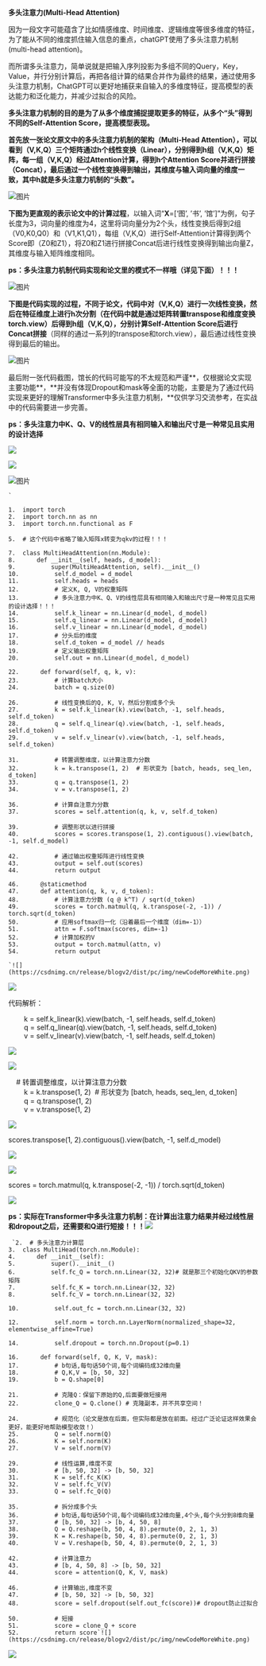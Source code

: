 **多头注意力(Multi-Head Attention)**

因为一段文字可能蕴含了比如情感维度、时间维度、逻辑维度等很多维度的特征，为了能从不同的维度抓住输入信息的重点，chatGPT使用了多头注意力机制(multi-head attention)。

而所谓多头注意力，简单说就是把输入序列投影为多组不同的Query，Key，Value，并行分别计算后，再把各组计算的结果合并作为最终的结果，通过使用多头注意力机制，ChatGPT可以更好地捕获来自输入的多维度特征，提高模型的表达能力和泛化能力，并减少过拟合的风险。

**多头注意力机制的目的是为了从多个维度捕捉提取更多的特征，从多个“头”得到不同的Self-Attention Score，提高模型表现。**

**首先放一张论文原文中的多头注意力机制的架构（Multi-Head Attention），可以看到（V,K,Q）三个矩阵通过h个线性变换（Linear），分别得到h组（V,K,Q）矩阵，每一组（V,K,Q）经过Attention计算，得到h个Attention Score并进行拼接（Concat），最后通过一个线性变换得到输出，其维度与输入词向量的维度一致，其中h就是多头注意力机制的“头数”。**

![图片](https://i-blog.csdnimg.cn/blog_migrate/5fd02f549e1d4e0dc33f8ef36202011d.png)

**下图为更直观的表示论文中的计算过程**，以输入词“**X**=[‘图’, ’书’, ’馆’]”为例，句子长度为3，词向量的维度为4，这里将词向量分为2个头，线性变换后得到2组（V0,K0,Q0）和（V1,K1,Q1），每组（V,K,Q）进行Self-Attention计算得到两个Score即（Z0和Z1），将Z0和Z1进行拼接Concat后进行线性变换得到输出向量Z，其维度与输入矩阵维度相同。

**ps：多头注意力机制代码实现和论文里的模式不一样哦（详见下面）！！！**

![图片](https://i-blog.csdnimg.cn/blog_migrate/68129bde294a368df1ee06215c10f05e.png)

**下图是代码实现的过程，不同于论文，代码中对（V,K,Q）进行一次线性变换，然后在特征维度上进行h次分割（在代码中就是通过矩阵转置transpose和维度变换torch.view）后得到h组（V,K,Q），分别计算Self-Attention Score后进行Concat拼接**（同样的通过一系列的transpose和torch.view），最后通过线性变换得到最后的输出。

![图片](https://i-blog.csdnimg.cn/blog_migrate/31072e381ede01bc815832ca3ef712c8.png)

最后附一张代码截图，馆长的代码可能写的不太规范和严谨**，仅根据论文实现主要功能**，**并没有体现Dropout和mask等全面的功能，主要是为了通过代码实现来更好的理解Transformer中多头注意力机制，**仅供学习交流参考，在实战中的代码需要进一步完善。

**ps：多头注意力中K、Q、V的线性层具有相同输入和输出尺寸是一种常见且实用的设计选择**

![](https://i-blog.csdnimg.cn/direct/426274cc093343c8b6300f24c2aa766e.png)

![](https://i-blog.csdnimg.cn/direct/66b35b9a1d2d4e3d88ccbb91d2642c69.png)

![图片](https://i-blog.csdnimg.cn/blog_migrate/721e994cc968af0dd7b5c608bb9760df.png)

```
`

1.  import torch
2.  import torch.nn as nn
3.  import torch.nn.functional as F

5.  # 这个代码中省略了输入矩阵x转变为qkv的过程！！！

7.  class MultiHeadAttention(nn.Module):
8.      def __init__(self, heads, d_model):
9.          super(MultiHeadAttention, self).__init__()
10.          self.d_model = d_model
11.          self.heads = heads
12.          # 定义K, Q, V的权重矩阵
13.          # 多头注意力中K、Q、V的线性层具有相同输入和输出尺寸是一种常见且实用的设计选择！！！
14.          self.k_linear = nn.Linear(d_model, d_model)
15.          self.q_linear = nn.Linear(d_model, d_model)
16.          self.v_linear = nn.Linear(d_model, d_model)
17.          # 分头后的维度
18.          self.d_token = d_model // heads
19.          # 定义输出权重矩阵
20.          self.out = nn.Linear(d_model, d_model)

22.      def forward(self, q, k, v):
23.          # 计算batch大小
24.          batch = q.size(0)

26.          # 线性变换后的Q, K, V，然后分割成多个头
27.          k = self.k_linear(k).view(batch, -1, self.heads, self.d_token)
28.          q = self.q_linear(q).view(batch, -1, self.heads, self.d_token)
29.          v = self.v_linear(v).view(batch, -1, self.heads, self.d_token)

31.          # 转置调整维度，以计算注意力分数
32.          k = k.transpose(1, 2)  # 形状变为 [batch, heads, seq_len, d_token]
33.          q = q.transpose(1, 2)
34.          v = v.transpose(1, 2)

36.          # 计算自注意力分数
37.          scores = self.attention(q, k, v, self.d_token)

39.          # 调整形状以进行拼接
40.          scores = scores.transpose(1, 2).contiguous().view(batch, -1, self.d_model)

42.          # 通过输出权重矩阵进行线性变换
43.          output = self.out(scores)
44.          return output

46.      @staticmethod
47.      def attention(q, k, v, d_token):
48.          # 计算注意力分数 (q @ k^T) / sqrt(d_token)
49.          scores = torch.matmul(q, k.transpose(-2, -1)) / torch.sqrt(d_token)
50.          # 应用softmax归一化（沿着最后一个维度（dim=-1））
51.          attn = F.softmax(scores, dim=-1)
52.          # 计算加权的V
53.          output = torch.matmul(attn, v)
54.          return output

`![](https://csdnimg.cn/release/blogv2/dist/pc/img/newCodeMoreWhite.png)
```

![](https://i-blog.csdnimg.cn/direct/8e4105cd1ca644d9abd00c839e869241.png)

代码解析：

        k = self.k_linear(k).view(batch, -1, self.heads, self.d_token)  
        q = self.q_linear(q).view(batch, -1, self.heads, self.d_token)  
        v = self.v_linear(v).view(batch, -1, self.heads, self.d_token)

![](https://i-blog.csdnimg.cn/direct/549c51f25cb443f5910953d27fe6af02.png)

![](https://i-blog.csdnimg.cn/direct/941b88fb371e4d5d94240d39f5ce9624.png)

    # 转置调整维度，以计算注意力分数  
        k = k.transpose(1, 2)  # 形状变为 [batch, heads, seq_len, d_token]  
        q = q.transpose(1, 2)  
        v = v.transpose(1, 2)

![](https://i-blog.csdnimg.cn/direct/eb248ca6773841a0959ec8654c49d685.png)

scores.transpose(1, 2).contiguous().view(batch, -1, self.d_model)

![](https://i-blog.csdnimg.cn/direct/a50ba1db5f87494c8510d5fc4ae29e2f.png)

![](https://i-blog.csdnimg.cn/direct/4fb1ef3aa6594f95950847a50bea486e.png)

scores = torch.matmul(q, k.transpose(-2, -1)) / torch.sqrt(d_token)

![](https://i-blog.csdnimg.cn/direct/ee1c7511c52f455fa21f88c3d3200afa.png)

**ps：实际在Transformer中多头注意力机制：在计算出注意力结果并经过线性层和dropout之后，还需要和Q进行短接！！！**![](https://i-blog.csdnimg.cn/direct/1a9e9bc243ae44a7afae8d8898376e44.png)

```
 `2.  # 多头注意力计算层
3.  class MultiHead(torch.nn.Module):
4.      def __init__(self):
5.          super().__init__()
6.          self.fc_Q = torch.nn.Linear(32, 32)# 就是那三个初始化QKV的参数矩阵
7.          self.fc_K = torch.nn.Linear(32, 32)
8.          self.fc_V = torch.nn.Linear(32, 32)

10.          self.out_fc = torch.nn.Linear(32, 32)

12.          self.norm = torch.nn.LayerNorm(normalized_shape=32, elementwise_affine=True)

14.          self.dropout = torch.nn.Dropout(p=0.1)

16.      def forward(self, Q, K, V, mask):
17.          # b句话,每句话50个词,每个词编码成32维向量
18.          # Q,K,V = [b, 50, 32]
19.          b = Q.shape[0]

21.          # 克隆Q：保留下原始的Q,后面要做短接用
22.          clone_Q = Q.clone() # 克隆副本，并不共享空间！

24.          # 规范化（论文是放在后面，但实际都是放在前面。经过广泛论证这样效果会更好，能更好地帮助模型收敛！）
25.          Q = self.norm(Q)
26.          K = self.norm(K)
27.          V = self.norm(V)

29.          # 线性运算,维度不变
30.          # [b, 50, 32] -> [b, 50, 32]
31.          K = self.fc_K(K)
32.          V = self.fc_V(V)
33.          Q = self.fc_Q(Q)

35.          # 拆分成多个头
36.          # b句话,每句话50个词,每个词编码成32维向量,4个头,每个头分到8维向量
37.          # [b, 50, 32] -> [b, 4, 50, 8]
38.          Q = Q.reshape(b, 50, 4, 8).permute(0, 2, 1, 3)
39.          K = K.reshape(b, 50, 4, 8).permute(0, 2, 1, 3)
40.          V = V.reshape(b, 50, 4, 8).permute(0, 2, 1, 3)

42.          # 计算注意力
43.          # [b, 4, 50, 8] -> [b, 50, 32]
44.          score = attention(Q, K, V, mask)

46.          # 计算输出,维度不变
47.          # [b, 50, 32] -> [b, 50, 32]
48.          score = self.dropout(self.out_fc(score))# dropout防止过拟合

50.          # 短接
51.          score = clone_Q + score
52.          return score`![](https://csdnimg.cn/release/blogv2/dist/pc/img/newCodeMoreWhite.png)
```

![](https://i-blog.csdnimg.cn/direct/9c51bd5896d64464b6df21d925e3ac00.png)